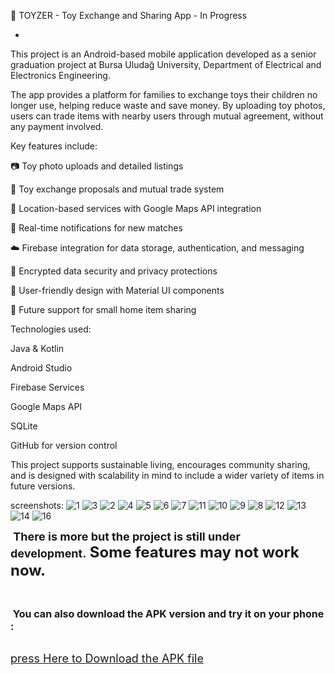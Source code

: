📱 TOYZER -  Toy Exchange and Sharing App  -  In Progress

 - 
This project is an Android-based mobile application developed as a senior graduation project at Bursa Uludağ University, Department of Electrical and Electronics Engineering.

The app provides a platform for families to exchange toys their children no longer use, helping reduce waste and save money. By uploading toy photos, users can trade items with nearby users through mutual agreement, without any payment involved.

Key features include:

📷 Toy photo uploads and detailed listings

🔁 Toy exchange proposals and mutual trade system

📍 Location-based services with Google Maps API integration

🔔 Real-time notifications for new matches

☁️ Firebase integration for data storage, authentication, and messaging

🔐 Encrypted data security and privacy protections

🎨 User-friendly design with Material UI components

🔄 Future support for small home item sharing

Technologies used:

Java & Kotlin

Android Studio

Firebase Services

Google Maps API

SQLite

GitHub for version control

This project supports sustainable living, encourages community sharing, and is designed with scalability in mind to include a wider variety of items in future versions.

screenshots:
![1](https://github.com/user-attachments/assets/cef19627-28ee-4e84-a575-8ce13cb9fe28)
![3](https://github.com/user-attachments/assets/0825cc86-63f5-4f12-947a-793514c86bce)
![2](https://github.com/user-attachments/assets/03f43cac-9d6b-46db-9982-3fb99a9aa035)
![4](https://github.com/user-attachments/assets/034b139b-66eb-4a2c-afcd-a06ea251892c)
![5](https://github.com/user-attachments/assets/f269b885-4cb0-4eba-8ca6-d9e7d7130bea)
![6](https://github.com/user-attachments/assets/a5c02ce1-5964-4ea0-b59b-0d10d4e4b6b5)
![7](https://github.com/user-attachments/assets/344f4865-56e9-4176-9555-8e3742637ddb)
![11](https://github.com/user-attachments/assets/f63927ec-a964-4393-bdf8-0aa1f66c2417)
![10](https://github.com/user-attachments/assets/683a2728-6ebd-4dcd-8db8-59079a321b0b)
![9](https://github.com/user-attachments/assets/5ff56096-7600-4227-becb-22fc314fe197)
![8](https://github.com/user-attachments/assets/c14dfb57-ca7f-4213-890c-a408b85bf57e)
![12](https://github.com/user-attachments/assets/567dc70d-32e5-4018-bff8-63499967c194)
![13](https://github.com/user-attachments/assets/dac1287a-fecc-400c-b90a-8853302e8d22)
![14](https://github.com/user-attachments/assets/21ada5fe-7172-41ba-a65e-98c37ece65c0)
![16](https://github.com/user-attachments/assets/b1272e1f-9c98-41f1-8e8f-92780cd0bafc)

<p><b><span style="font-size: large;">&nbsp;</span></b><b><span style="font-size: large;">There is more but the project is still under development.</span><span style="font-size: x-large;">&nbsp;Some features may not work now.</span></b></p><div><br /></div><div id="gtx-trans" style="left: -45px; position: absolute; top: -19.1111px;"><div class="gtx-trans-icon"></div></div>

<p><b><span style="font-size: medium;">&nbsp;You can also download the APK version and try it on your phone :</span><br /><br /></b></p><div id="gtx-trans" style="left: -113px; position: absolute; top: -20px;"><div class="gtx-trans-icon"></div></div>

<p><a href="https://drive.google.com/file/d/1J2P7Xh4MFgpBM6KMHmJ8D73TkaSar9c5/view?usp=sharing" target="_blank"><span style="font-size: large;">press Here to Download the APK file</span></a><br /></p><div id="gtx-trans" style="left: -168px; position: absolute; top: -20px;"><div class="gtx-trans-icon"></div></div>


